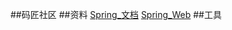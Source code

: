 ##码匠社区
##资料
[Spring_文档](https://spring.io/guides)
[Spring_Web](https://spring.io/guides/gs/serving-web-content)
##工具
